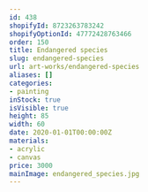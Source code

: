 ```yaml
---
id: 438
shopifyId: 8723263783242
shopifyOptionId: 47772428763466
order: 150
title: Endangered species
slug: endangered-species
url: art-works/endangered-species
aliases: []
categories:
- painting
inStock: true
isVisible: true
height: 85
width: 60
date: 2020-01-01T00:00:00Z
materials:
- acrylic
- canvas
price: 3000
mainImage: endangered_species.jpg
---
```

